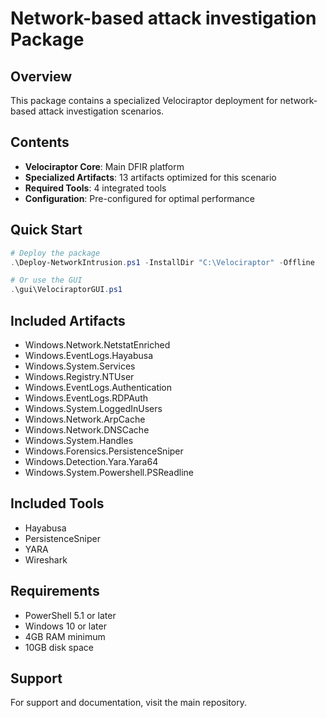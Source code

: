 # Network-based attack investigation Package

## Overview
This package contains a specialized Velociraptor deployment for network-based attack investigation scenarios.

## Contents
- **Velociraptor Core**: Main DFIR platform
- **Specialized Artifacts**: 13 artifacts optimized for this scenario
- **Required Tools**: 4 integrated tools
- **Configuration**: Pre-configured for optimal performance

## Quick Start
```powershell
# Deploy the package
.\Deploy-NetworkIntrusion.ps1 -InstallDir "C:\Velociraptor" -Offline

# Or use the GUI
.\gui\VelociraptorGUI.ps1
```

## Included Artifacts
- Windows.Network.NetstatEnriched
- Windows.EventLogs.Hayabusa
- Windows.System.Services
- Windows.Registry.NTUser
- Windows.EventLogs.Authentication
- Windows.EventLogs.RDPAuth
- Windows.System.LoggedInUsers
- Windows.Network.ArpCache
- Windows.Network.DNSCache
- Windows.System.Handles
- Windows.Forensics.PersistenceSniper
- Windows.Detection.Yara.Yara64
- Windows.System.Powershell.PSReadline


## Included Tools
- Hayabusa
- PersistenceSniper
- YARA
- Wireshark


## Requirements
- PowerShell 5.1 or later
- Windows 10 or later
- 4GB RAM minimum
- 10GB disk space

## Support
For support and documentation, visit the main repository.
